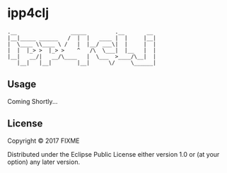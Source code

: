 # ipp4clj



	.__                 _____         .__       __ 
	|__|_____ ______   /  |  |   ____ |  |     |__|
	|  \____ \\____ \ /   |  |__/ ___\|  |     |  |
	|  |  |_> >  |_> >    ^   /\  \___|  |__   |  |
	|__|   __/|   __/\____   |  \___  >____/\__|  |
	   |__|   |__|        |__|      \/     \______|


## Usage

Coming Shortly...

## License

Copyright © 2017 FIXME

Distributed under the Eclipse Public License either version 1.0 or (at
your option) any later version.
